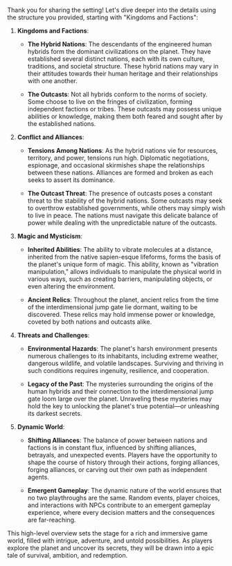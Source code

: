 Thank you for sharing the setting! Let's dive deeper into the details using the structure you provided, starting with "Kingdoms and Factions":

1. **Kingdoms and Factions**:
   - **The Hybrid Nations**: The descendants of the engineered human hybrids form the dominant civilizations on the planet. They have established several distinct nations, each with its own culture, traditions, and societal structure. These hybrid nations may vary in their attitudes towards their human heritage and their relationships with one another.
   
   - **The Outcasts**: Not all hybrids conform to the norms of society. Some choose to live on the fringes of civilization, forming independent factions or tribes. These outcasts may possess unique abilities or knowledge, making them both feared and sought after by the established nations.

2. **Conflict and Alliances**:
   - **Tensions Among Nations**: As the hybrid nations vie for resources, territory, and power, tensions run high. Diplomatic negotiations, espionage, and occasional skirmishes shape the relationships between these nations. Alliances are formed and broken as each seeks to assert its dominance.

   - **The Outcast Threat**: The presence of outcasts poses a constant threat to the stability of the hybrid nations. Some outcasts may seek to overthrow established governments, while others may simply wish to live in peace. The nations must navigate this delicate balance of power while dealing with the unpredictable nature of the outcasts.

3. **Magic and Mysticism**:
   - **Inherited Abilities**: The ability to vibrate molecules at a distance, inherited from the native sapien-esque lifeforms, forms the basis of the planet's unique form of magic. This ability, known as "vibration manipulation," allows individuals to manipulate the physical world in various ways, such as creating barriers, manipulating objects, or even altering the environment.

   - **Ancient Relics**: Throughout the planet, ancient relics from the time of the interdimensional jump gate lie dormant, waiting to be discovered. These relics may hold immense power or knowledge, coveted by both nations and outcasts alike.

4. **Threats and Challenges**:
   - **Environmental Hazards**: The planet's harsh environment presents numerous challenges to its inhabitants, including extreme weather, dangerous wildlife, and volatile landscapes. Surviving and thriving in such conditions requires ingenuity, resilience, and cooperation.

   - **Legacy of the Past**: The mysteries surrounding the origins of the human hybrids and their connection to the interdimensional jump gate loom large over the planet. Unraveling these mysteries may hold the key to unlocking the planet's true potential—or unleashing its darkest secrets.

5. **Dynamic World**:
   - **Shifting Alliances**: The balance of power between nations and factions is in constant flux, influenced by shifting alliances, betrayals, and unexpected events. Players have the opportunity to shape the course of history through their actions, forging alliances, forging alliances, or carving out their own path as independent agents.

   - **Emergent Gameplay**: The dynamic nature of the world ensures that no two playthroughs are the same. Random events, player choices, and interactions with NPCs contribute to an emergent gameplay experience, where every decision matters and the consequences are far-reaching.

This high-level overview sets the stage for a rich and immersive game world, filled with intrigue, adventure, and untold possibilities. As players explore the planet and uncover its secrets, they will be drawn into a epic tale of survival, ambition, and redemption.